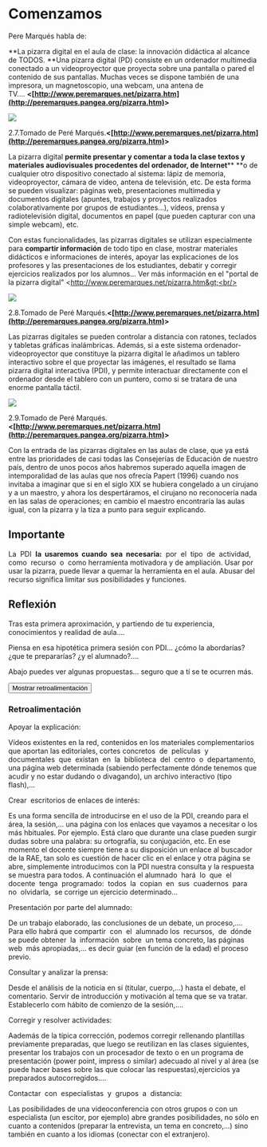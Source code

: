 
# Comenzamos

Pere Marqués habla de:

**La pizarra digital en el aula de clase: la innovación didáctica al alcance de TODOS. **Una pizarra digital (PD) consiste en un ordenador multimedia conectado a un videoproyector que proyecta sobre una pantalla o pared el contenido de sus pantallas. Muchas veces se dispone también de una impresora, un magnetoscopio, una webcam, una antena de TV.... **&lt;[http://www.peremarques.net/pizarra.htm](http://peremarques.pangea.org/pizarra.htm)&gt;**


![](http://peremarques.pangea.org/images2/explicacion.gif)

2.7.Tomado de Peré Marqués.**&lt;[http://www.peremarques.net/pizarra.htm](http://peremarques.pangea.org/pizarra.htm)&gt;**

La pizarra digital ****permite presentar y comentar a toda la clase textos y materiales audiovisuales procedentes del ordenador, de Internet****** **o de cualquier otro dispositivo conectado al sistema: lápiz de memoria, videoproyector, cámara de vídeo, antena de televisión, etc. De esta forma se pueden visualizar: páginas web, presentaciones multimedia y documentos digitales (apuntes, trabajos y proyectos realizados colaborativamente por grupos de estudiantes…), vídeos, prensa y radiotelevisión digital, documentos en papel (que pueden capturar con una simple webcam), etc.

Con estas funcionalidades, las pizarras digitales se utilizan especialmente para ****compartir información**** de todo tipo en clase, mostrar materiales didácticos e informaciones de interés, apoyar las explicaciones de los profesores y las presentaciones de los estudiantes, debatir y corregir ejercicios realizados por los alumnos… Ver más información en el "portal de la pizarra digital" &lt;http://www.peremarques.net/pizarra.htm&gt;<br/>

![](http://peremarques.pangea.org/uabpp/pizventa.jpg)

2.8.Tomado de Peré Marqués.**&lt;[http://www.peremarques.net/pizarra.htm](http://peremarques.pangea.org/pizarra.htm)&gt;**

Las pizarras digitales se pueden controlar a distancia con ratones, teclados y tabletas gráficas inalámbricas. Además, si a este sistema ordenador-videoproyector que constituye la pizarra digital le añadimos un tablero interactivo sobre el que proyectar las imágenes, el resultado se llama pizarra digital interactiva (PDI), y permite interactuar directamente con el ordenador desde el tablero con un puntero, como si se tratara de una enorme pantalla táctil.


![](http://peremarques.pangea.org/images2/explicacion2.gif)

2.9.Tomado de Peré Marqués.**&lt;[http://www.peremarques.net/pizarra.htm](http://peremarques.pangea.org/pizarra.htm)&gt;**

Con la entrada de las pizarras digitales en las aulas de clase, que ya está entre las prioridades de casi todas las Consejerías de Educación de nuestro país, dentro de unos pocos años habremos superado aquella imagen de intemporalidad de las aulas que nos ofrecía Papert (1996) cuando nos invitaba a imaginar que si en el siglo XIX se hubiera congelado a un cirujano y a un maestro, y ahora los despertáramos, el cirujano no reconocería nada en las salas de operaciones; en cambio el maestro encontraría las aulas igual, con la pizarra y la tiza a punto para seguir explicando.

## Importante

La  PDI  **la  usaremos  cuando  sea  necesaria:**  por  el  tipo  de  actividad,  como  recurso  o  como herramienta motivadora y de ampliación. Usar por usar la pizarra, puede llevar a quemar la herramienta en el aula. Abusar del recurso significa limitar sus posibilidades y funciones.

## Reflexión

Tras esta primera aproximación, y partiendo de tu experiencia, conocimientos y realidad de aula....

Piensa en esa hipotética primera sesión con PDI... ¿cómo la abordarías? ¿que te prepararías? ¿y el alumnado?....

Abajo puedes ver algunas propuestas... seguro que a tí se te ocurren más.

<script type="text/javascript">var feedback32_9text = "Mostrar retroalimentación";</script><input class="feedbackbutton" name="toggle-feedback-32_9" onclick="$exe.toggleFeedback(this,true);return false" type="button" value="Mostrar retroalimentación"/>

### Retroalimentación

Apoyar la explicación:

Vídeos existentes en la red, contenidos en los materiales complementarios que aportan las editoriales, cortes concretos  de  películas  y  documentales  que  existan  en  la  biblioteca  del  centro  o  departamento, una página web determinada (sabiendo perfectamente dónde tenemos que acudir y no estar dudando o divagando), un archivo interactivo (tipo flash),...

Crear  escritorios de enlaces de interés:

Es una forma sencilla de introducirse en el uso de la PDI, creando para el área, la sesión,... una página con los enlaces que vayamos a necesitar o los más hbituales. Por ejemplo. Está claro que durante una clase pueden surgir dudas sobre una palabra: su ortografía, su conjugación, etc. En ese momento el docente siempre tiene a su disposición un enlace al buscador de la RAE, tan solo es cuestión de hacer clic en el enlace y otra página se abre, simplemente introducimos con la PDI nuestra consulta y la respuesta se muestra para todos. A continuación el alumnado  hará  lo  que  el  docente  tenga  programado:  todos  la  copian  en  sus  cuadernos  para  no  olvidarla,  se corrige un ejercicio determinado…

Presentación por parte del alumnado:

De un trabajo elaborado, las conclusiones de un debate, un proceso,.... Para ello habrá que compartir  con  el  alumnado los  recursos,  de  dónde  se puede obtener  la  información  sobre  un tema concreto, las páginas  web  más apropiadas,... es decir guiar (en función de la edad) el proceso previo.

Consultar y analizar la prensa:

Desde el análisis de la noticia en sí (titular, cuerpo,...) hasta el debate, el comentario. Servir de introducción y motivación al tema que se va tratar. Establecerlo com hábito de comienzo de la sesión,....

Corregir y resolver actividades:

Aademás de la típica corrección, podemos corregir rellenando plantillas previamente preparadas, que luego se reutilizan en las clases siguientes, presentar los trabajos con un procesador de texto o en un programa de presentación (power point, impress o similar) adecuado al nivel y al área (se puede hacer bases sobre las que colocar las respuestas),ejercicios ya preparados autocorregidos....

Contactar  con  especialistas  y  grupos  a  distancia:

Las posibilidades de una videoconferencia con otros grupos o con un especialista (un escitor, por ejemplo) abre grandes posibilidades, no sólo en cuanto a contenidos (preparar la entrevista, un tema en concreto,...) sino también en cuanto a los idiomas (conectar con el extranjero).

